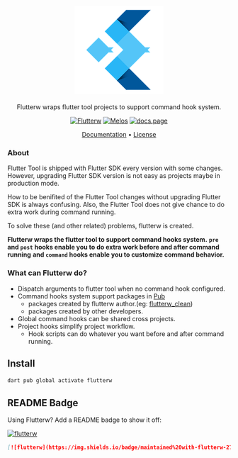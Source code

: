<p align="center">
  <a href="https://melos.invertase.dev">
  <img src="./docs/assets/flutterw-logo.png" alt="Flutterw" /> <br /><br />
  </a>
  <span>Flutterw wraps flutter tool projects to support command hook system.</span>
</p>

<p align="center">
  <a href="https://github.com/hyiso/flutterw#readme-badge"><img src="https://img.shields.io/badge/maintained%20with-flutterw-27b6f6.svg?style=flat-square" alt="Flutterw" /></a>
  <a href="https://github.com/invertase/melos#readme-badge"><img src="https://img.shields.io/badge/maintained%20with-melos-f700ff.svg?style=flat-square" alt="Melos" /></a>
  <a href="https://docs.page"><img src="https://img.shields.io/badge/powered%20by-docs.page-34C4AC.svg?style=flat-square" alt="docs.page" /></a>
</p>


<p align="center">
  <a href="https://docs.page/hyiso/flutterw">Documentation</a> &bull;
  <a href="https://github.com/hyiso/flutterw/blob/main/LICENSE">License</a>
</p>

### About

Flutter Tool is shipped with Flutter SDK every version with some changes. However, upgrading Flutter SDK version is not easy as projects maybe in production mode.

How to be benifited of the Flutter Tool changes without upgrading Flutter SDK is always confusing.
Also, the Flutter Tool does not give chance to do extra work during command running.

To solve these (and other related) problems, flutterw is created.

**Flutterw  wraps the flutter tool to support command hooks system.**
**`pre` and `post` hooks enable you to do extra work before and after command running**
**and `command` hooks enable you to customize command behavior.**

### What can Flutterw do?

- Dispatch arguments to flutter tool when no command hook configured.
- Command hooks system support packages in [Pub](https://pub.dev)
  - packages created by flutterw author.(eg: [flutterw_clean](https://pub.dev/packages/flutterw_clean))
  - packages created by other developers.
- Global command hooks can be shared cross projects.
- Project hooks simplify project workflow.
  - Hook scripts can do whatever you want before and after command running.

## Install

```bash
dart pub global activate flutterw
```

## README Badge

Using Flutterw? Add a README badge to show it off:

[![flutterw](https://img.shields.io/badge/maintained%20with-flutterw-27b6f6.svg?style=flat-square)](https://github.com/hyiso/flutterw)

```markdown
[![flutterw](https://img.shields.io/badge/maintained%20with-flutterw-27b6f6.svg?style=flat-square)](https://github.com/hyiso/flutterw)
```